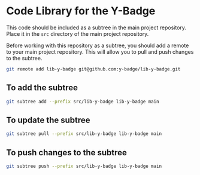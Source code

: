 # Code Library for the Y-Badge
This code should be included as a subtree in the main project repository. Place it in the `src` directory of the main project repository.

Before working with this repository as a subtree, you should add a remote to your main project repository. This will allow you to pull and push changes to the subtree.

```bash
git remote add lib-y-badge git@github.com:y-badge/lib-y-badge.git
```

## To add the subtree
```bash
git subtree add --prefix src/lib-y-badge lib-y-badge main
```

## To update the subtree
```bash
git subtree pull --prefix src/lib-y-badge lib-y-badge main
```

## To push changes to the subtree
```bash
git subtree push --prefix src/lib-y-badge lib-y-badge main
```